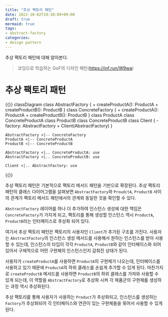 ```yaml
---
title: "추상 팩토리 패턴"
date: 2022-10-02T19:38:09+09:00
draft: true
mermaid: true
tags:
- abstract-factory
categories:
- design pattern
---
```

추상 팩토리 패턴에 대해 알아본다.
<!--more-->

> 코딩으로 학습하는 GoF의 디자인 패턴(https://inf.run/W9wa)

# 추상 팩토리 패턴

{{<mermaid>}}
classDiagram
    class AbstractFactory {
        + createProductA(): ProductA
        + createProductB(): ProductB
    }
    class ConcreteFactory {
        + createProductA(): ProductA
        + createProductB(): ProductB
    }
    class ProductA
    class ConcreteProductA
    class ProductB
    class ConcreteProductB
    class Client {
        - factory: AbstractFactory
        + Client(AbstractFactory) 
    }

    AbstractFactory <|-- ConcreteFactory
    ProductA <|-- ConcreteProductA
    ProductB <|-- ConcreteProductB

    AbstractFactory <|.. ConcreteProductA: use
    AbstractFactory <|.. ConcreteProductB: use
    
    Client <|.. AbstractFactory: use
{{</mermaid>}}

추상 팩토리 패턴은 기본적으로 팩토리 메서드 패턴을 기반으로 확장된다. 추상 팩토리 패턴의 클래스 다이어그램을 살펴보면 `AbstractFactory`와 `ProudctA`, `ProductB` 사이의 관계가 팩토리 메서드 패턴에서의 관계와 동일한 것을 확인할 수 있다.

`AbstractFactory` 레이어를 하나 더 추가하여 인스턴스 생성에 대한 책임은 `ConcreteFactory`가 가지게 되고, 팩토리를 통해 생성할 인스턴스 역시 `ProductA`, `ProductB`라는 인터페이스로 추상화 되어 있다.

여기서 추상 팩토리 패턴은 팩토리의 사용자인 `Client`가 추가된 구조를 가진다. 사용자는 `AbstractFactory`의 인스턴스 생성 메서드를 사용해서 원하는 인스턴스를 받아 사용할 수 있는데, 인스턴스의 타입이 각각 `ProductA`, `ProductB`와 같이 인터페이스화 되어 있어서 구체적으로 어떤 구현체의 인스턴스인지 감춰진 상태가 된다.

사용자가 `createProductA`를 사용하면 `ProductA`의 구현체가 나오는데, 인터페이스를 사용하고 있기 때문에 `ProductA`의 하위 클래스를 손쉽게 추가할 수 있게 된다. 마찬가지로 `createProductB` 메서드를 사용하면 `ProductB`의 하위 클래스를 가져와 사용할 수 있게 되는데, 이 역할을 `AbstractFactory`로 추상화 시켜 각 제품군의 구현체를 생성하는 과정 역시 추상화된다.

추상 팩토리를 통해 사용자가 사용하는 `Product`가 추상화되고, 인스턴스를 생성하는 `Factory`가 추상화되어 각 인터페이스와 연관이 있는 구현체들을 묶어서 사용할 수 있게 된다.